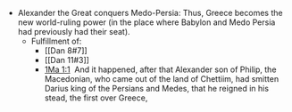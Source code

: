 - Alexander the Great conquers Medo-Persia: Thus, Greece becomes the new world-ruling power (in the place where Babylon and Medo Persia had previously had their seat).
	- Fulfillment of:
		- [[Dan 8#7]]
		- [[Dan 11#3]]
		- [1Ma 1:1](verseid:72.1.1)  And it happened, after that Alexander son of Philip, the Macedonian, who came out of the land of Chettiim, had smitten Darius king of the Persians and Medes, that he reigned in his stead, the first over Greece,



